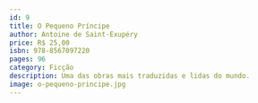 ```yaml
---
id: 9
title: O Pequeno Príncipe
author: Antoine de Saint-Exupéry
price: R$ 25,00
isbn: 978-8567097220
pages: 96
category: Ficção
description: Uma das obras mais traduzidas e lidas do mundo.
image: o-pequeno-principe.jpg
---
```

